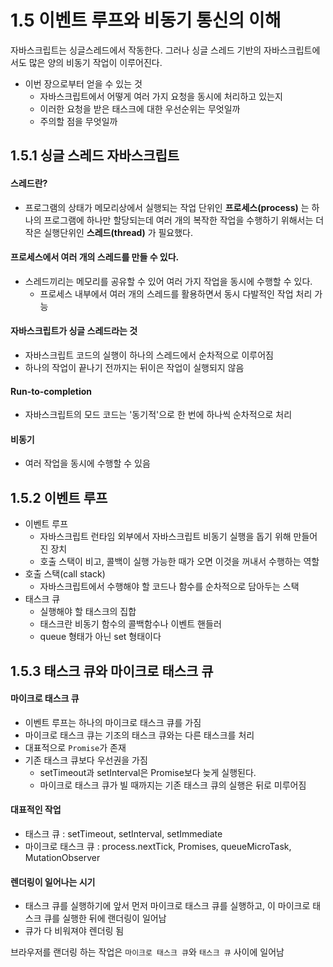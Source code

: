 # 1.5 이벤트 루프와 비동기 통신의 이해

자바스크립트는 싱글스레드에서 작동한다.
그러나 싱글 스레드 기반의 자바스크립트에서도 많은 양의 비동기 작업이 이루어진다.

- 이번 장으로부터 얻을 수 있는 것
  - 자바스크립트에서 어떻게 여러 가지 요청을 동시에 처리하고 있는지
  - 이러한 요청을 받은 태스크에 대한 우선순위는 무엇일까
  - 주의할 점을 무엇일까

## 1.5.1 싱글 스레드 자바스크립트

#### 스레드란?

- 프로그램의 상태가 메모리상에서 실행되는 작업 단위인 **프로세스(process)** 는 하나의 프로그램에 하나만 할당되는데 여러 개의 복작한 작업을 수행하기 위해서는 더 작은 실행단위인 **스레드(thread)** 가 필요했다.

#### 프로세스에서 여러 개의 스레드를 만들 수 있다.

- 스레드끼리는 메모리를 공유할 수 있어 여러 가지 작업을 동시에 수행할 수 있다.
  - 프로세스 내부에서 여러 개의 스레드를 활용하면서 동시 다발적인 작업 처리 가능

#### 자바스크립트가 싱글 스레드라는 것

- 자바스크립트 코드의 실행이 하나의 스레드에서 순차적으로 이루어짐
- 하나의 작업이 끝나기 전까지는 뒤이은 작업이 실행되지 않음

#### Run-to-completion

- 자바스크립트의 모드 코드는 '동기적'으로 한 번에 하나씩 순차적으로 처리

#### 비동기

- 여러 작업을 동시에 수행할 수 있음

## 1.5.2 이벤트 루프

- 이벤트 루프
  - 자바스크립트 런타임 외부에서 자바스크립트 비동기 실행을 돕기 위해 만들어진 장치
  - 호출 스택이 비고, 콜백이 실행 가능한 때가 오면 이것을 꺼내서 수행하는 역할
- 호출 스택(call stack)
  - 자바스크립트에서 수행해야 할 코드나 함수를 순차적으로 담아두는 스택
- 태스크 큐
  - 실행해야 할 태스크의 집합
  - 태스크란 비동기 함수의 콜백함수나 이벤트 핸들러
  - queue 형태가 아닌 set 형태이다

## 1.5.3 태스크 큐와 마이크로 태스크 큐

#### 마이크로 태스크 큐

- 이벤트 루프는 하나의 마이크로 태스크 큐를 가짐
- 마이크로 태스크 큐는 기조의 태스크 큐와는 다른 태스크를 처리
- 대표적으로 `Promise`가 존재
- 기존 태스크 큐보다 우선권을 가짐
  - setTimeout과 setInterval은 Promise보다 늦게 실행된다.
  - 마이크로 태스크 큐가 빌 때까지는 기존 태스크 큐의 실행은 뒤로 미루어짐

#### 대표적인 작업

- 태스크 큐 : setTimeout, setInterval, setImmediate
- 마이크로 태스크 큐 : process.nextTick, Promises, queueMicroTask, MutationObserver

#### 렌더링이 일어나는 시기

- 태스크 큐를 실행하기에 앞서 먼저 마이크로 태스크 큐를 실행하고, 이 마이크로 태스크 큐를 실행한 뒤에 랜더링이 일어남
- 큐가 다 비워져야 렌더링 됨

브라우저를 랜더링 하는 작업은 `마이크로 태스크 큐`와 `태스크 큐` 사이에 일어남
